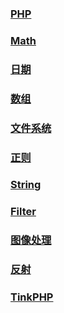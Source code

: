 ### [PHP](php/php.md)

### [Math](php/Math.md)

### [日期](php/time.md)

### [数组](php/Array.md)

### [文件系统](php/Filesystem.md)

### [正则](php/RegExp.md)

### [String](php/String.md)

### [Filter](php/Filter.md)

### [图像处理](php/Image.md)

### [反射](php/reflection.md)



### [TinkPHP](php/ThinkPHP.md)













